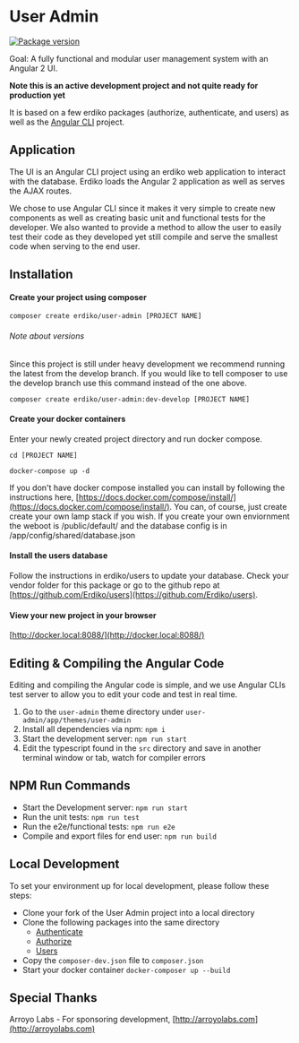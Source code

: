 User Admin
==========

[![Package version](https://img.shields.io/packagist/v/erdiko/user-admin.svg?style=flat-square)](https://packagist.org/packages/erdiko/user-admin)

Goal: A fully functional and modular user management system with an Angular 2 UI.

**Note this is an active development project and not quite ready for production yet**

It is based on a few erdiko packages (authorize, authenticate, and users) as well as the [Angular CLI](https://github.com/angular/angular-cli) project.


Application
-----------

The UI is an Angular CLI project using an erdiko web application to interact with the database. Erdiko loads the Angular 2 application as well as serves the AJAX routes.

We chose to use Angular CLI since it makes it very simple to create new components as well as creating basic unit and functional tests for the developer. We also wanted to provide a method to allow the user to easily test their code as they developed yet still compile and serve the smallest code when serving to the end user.


Installation
------------

#### Create your project using composer

`composer create erdiko/user-admin [PROJECT NAME]`

###### Note about versions

Since this project is still under heavy development we recommend running the latest from the develop branch.  If you would like to tell composer to use the develop branch use this command instead of the one above. 

`composer create erdiko/user-admin:dev-develop [PROJECT NAME]`

#### Create your docker containers

Enter your newly created project directory and run docker compose.

`cd [PROJECT NAME]`

`docker-compose up -d`

If you don't have docker compose installed you can install by following the instructions here, [https://docs.docker.com/compose/install/](https://docs.docker.com/compose/install/).  You can, of course, just create create your own lamp stack if you wish.  If you create your own enviornment the weboot is /public/default/ and the database config is in /app/config/shared/database.json

#### Install the users database

Follow the instructions in erdiko/users to update your database.  Check your vendor folder for this package or go to the github repo at [https://github.com/Erdiko/users](https://github.com/Erdiko/users).

#### View your new project in your browser

[http://docker.local:8088/](http://docker.local:8088/)


Editing & Compiling the Angular Code
------------------------------------

Editing and compiling the Angular code is simple, and we use Angular CLIs test server to allow you to edit your code and test in real time.

1. Go to the `user-admin` theme directory under `user-admin/app/themes/user-admin`
1. Install all dependencies via npm: `npm i`
1. Start the development server: `npm run start`
1. Edit the typescript found in the `src` directory and save in another terminal window or tab, watch for compiler errors

## NPM Run Commands

* Start the Development server: `npm run start`
* Run the unit tests: `npm run test`
* Run the e2e/functional tests: `npm run e2e`
* Compile and export files for end user: `npm run build`


Local Development
-----------------

To set your environment up for local development, please follow these steps:

* Clone your fork of the User Admin project into a local directory
* Clone the following packages into the same directory
  * [Authenticate](https://github.com/Erdiko/authenticate)
  * [Authorize](https://github.com/Erdiko/authorize)
  * [Users](https://github.com/Erdiko/users)
* Copy the `composer-dev.json` file to `composer.json`
* Start your docker container `docker-composer up --build`


Special Thanks
--------------

Arroyo Labs - For sponsoring development, [http://arroyolabs.com](http://arroyolabs.com)

